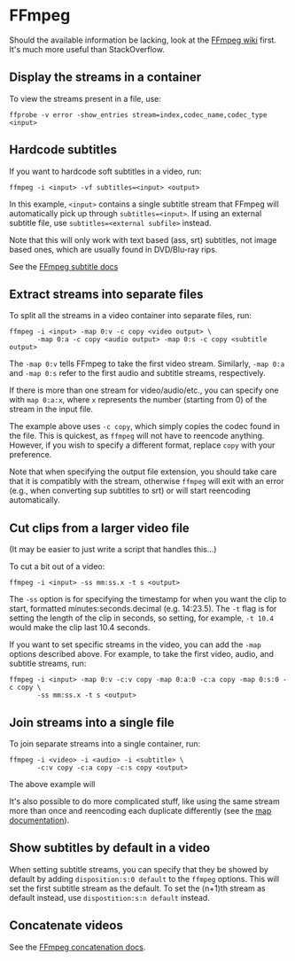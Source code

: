# FFmpeg

Should the available information be lacking, look at the [FFmpeg
wiki](https://trac.ffmpeg.org/wiki) first. It's much more useful than
StackOverflow.


## Display the streams in a container

To view the streams present in a file, use:
```
ffprobe -v error -show_entries stream=index,codec_name,codec_type <input>
```


## Hardcode subtitles

If you want to hardcode soft subtitles in a video, run:
```
ffmpeg -i <input> -vf subtitles=<input> <output>
```

In this example, `<input>` contains a single subtitle stream that FFmpeg will
automatically pick up through `subtitles=<input>`. If using an external
subtitle file, use `subtitles=<external subfile>` instead.

Note that this will only work with text based (ass, srt) subtitles, not image
based ones, which are usually found in DVD/Blu-ray rips.

See the [FFmpeg subtitle docs](https://trac.ffmpeg.org/wiki/HowToBurnSubtitlesIntoVideo)


## Extract streams into separate files

To split all the streams in a video container into separate files, run:
```
ffmpeg -i <input> -map 0:v -c copy <video output> \
       -map 0:a -c copy <audio output> -map 0:s -c copy <subtitle output>
```

The `-map 0:v` tells FFmpeg to take the first video stream. Similarly, `-map
0:a` and `-map 0:s` refer to the first audio and subtitle streams,
respectively. 

If there is more than one stream for video/audio/etc., you can specify one with
`map 0:a:x`, where `x` represents the number (starting from 0) of the stream in
the input file.

The example above uses `-c copy`, which simply copies the codec found in the
file. This is quickest, as `ffmpeg` will not have to reencode anything.
However, if you wish to specify a different format, replace `copy` with your
preference.

Note that when specifying the output file extension, you should take care that
it is compatibly with the stream, otherwise `ffmpeg` will exit with an error
(e.g., when converting sup subtitles to srt) or will start reencoding
automatically.


## Cut clips from a larger video file

(It may be easier to just write a script that handles this...)

To cut a bit out of a video:
```
ffmpeg -i <input> -ss mm:ss.x -t s <output>
```

The `-ss` option is for specifying the timestamp for when you want the clip to
start, formatted minutes:seconds.decimal (e.g. 14:23.5). The `-t` flag is for
setting the length of the clip in seconds, so setting, for example, `-t 10.4`
would make the clip last 10.4 seconds.

If you want to set specific streams in the video, you can add the `-map`
options described above. For example, to take the first video, audio, and
subtitle streams, run:
```
ffmpeg -i <input> -map 0:v -c:v copy -map 0:a:0 -c:a copy -map 0:s:0 -c copy \
       -ss mm:ss.x -t s <output>
```


## Join streams into a single file

To join separate streams into a single container, run:
```
ffmpeg -i <video> -i <audio> -i <subtitle> \
       -c:v copy -c:a copy -c:s copy <output>
```

The above example will 

It's also possible to do more complicated stuff, like using the same stream
more than once and reencoding each duplicate differently (see the [map
documentation](https://trac.ffmpeg.org/wiki/Map)).


## Show subtitles by default in a video

When setting subtitle streams, you can specify that they be showed by default
by adding `disposition:s:0 default` to the `ffmpeg` options. This will set the
first subtitle stream as the default. To set the (n+1)th stream as default
instead, use `dispostition:s:n default` instead.


## Concatenate videos

See the [FFmpeg concatenation docs](https://trac.ffmpeg.org/wiki/Concatenate).
